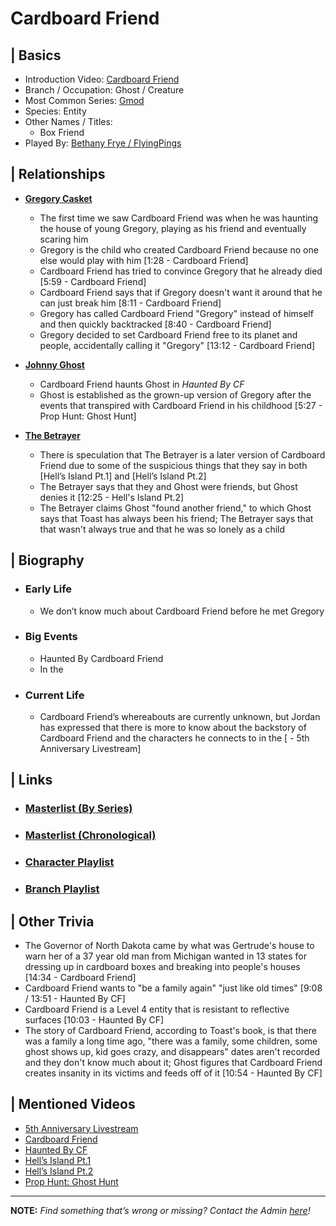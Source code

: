 # Cardboard Friend  


## | Basics  
- Introduction Video: [Cardboard Friend](https://youtu.be/gHrJoNfyna4)  
- Branch / Occupation: Ghost / Creature  
- Most Common Series: [Gmod]()  
- Species: Entity  
- Other Names / Titles:   
  - Box Friend  
- Played By: [Bethany Frye / FlyingPings](./3.Siblings/3.3.Bethany-Frye-FlyingPings.md)  


## | Relationships  
- [**Gregory Casket**]()  
  - The first time we saw Cardboard Friend was when he was haunting the house of young Gregory, playing as his friend and eventually scaring him
  - Gregory is the child who created Cardboard Friend because no one else would play with him [1:28 - Cardboard Friend]
  - Cardboard Friend has tried to convince Gregory that he already died [5:59 - Cardboard Friend]
  - Cardboard Friend says that if Gregory doesn't want it around that he can just break him [8:11 - Cardboard Friend]
  - Gregory has called Cardboard Friend "Gregory" instead of himself and then quickly backtracked [8:40 - Cardboard Friend]
  - Gregory decided to set Cardboard Friend free to its planet and people, accidentally calling it "Gregory" [13:12 - Cardboard Friend]

- [**Johnny Ghost**]()  
  - Cardboard Friend haunts Ghost in *Haunted By CF*
  - Ghost is established as the grown-up version of Gregory after the events that transpired with Cardboard Friend in his childhood [5:27 - Prop Hunt: Ghost Hunt]

- [**The Betrayer**]()
  - There is speculation that The Betrayer is a later version of Cardboard Friend due to some of the suspicious things that they say in both [Hell’s Island Pt.1] and [Hell’s Island Pt.2]
  - The Betrayer says that they and Ghost were friends, but Ghost denies it [12:25 - Hell's Island Pt.2]
   - The Betrayer claims Ghost "found another friend," to which Ghost says that Toast has always been his friend; The Betrayer says that that wasn't always true and that he was so lonely as a child


## | Biography  
- ### Early Life  
  - We don’t know much about Cardboard Friend before he met Gregory  
- ### Big Events  
  - Haunted By Cardboard Friend
   - In the   
- ### Current Life  
  - Cardboard Friend’s whereabouts are currently unknown, but Jordan has expressed that there is more to know about the backstory of Cardboard Friend and the characters he connects to in the [ - 5th Anniversary Livestream]

 
## | Links  
- ### [Masterlist \(By Series)](https://docs.google.com/document/d/1P4ZRD6jhglXKt3SsYtIAv_rMaoukohVZo7UtJlB7gJU/edit)  
- ### [Masterlist \(Chronological)](https://docs.google.com/document/d/13oE9ME_8PNXHDKpw5HVfEFSxjqhHP0kOD7ag5coS6h0/edit)
- ### [Character Playlist]()  
- ### [Branch Playlist]()  


## | Other Trivia  
- The Governor of North Dakota came by what was Gertrude's house to warn her of a 37 year old man from Michigan wanted in 13 states for dressing up in cardboard boxes and breaking into people's houses [14:34 - Cardboard Friend]  
- Cardboard Friend wants to "be a family again" "just like old times" [9:08 / 13:51 - Haunted By CF]  
- Cardboard Friend is a Level 4 entity that is resistant to reflective surfaces [10:03 - Haunted By CF]  
- The story of Cardboard Friend, according to Toast's book, is that there was a family a long time ago, "there was a family, some children, some ghost shows up, kid goes crazy, and disappears" dates aren't recorded and they don't know much about it; Ghost figures that Cardboard Friend creates insanity in its victims and feeds off of it [10:54 - Haunted By CF]  


## | Mentioned Videos
- [5th Anniversary Livestream]()
- [Cardboard Friend]()
- [Haunted By CF]()
- [Hell’s Island Pt.1]()
- [Hell’s Island Pt.2]()
- [Prop Hunt: Ghost Hunt]()

----

**NOTE:** *Find something that’s wrong or missing? Contact the Admin [here](./chapter_2.md)!*